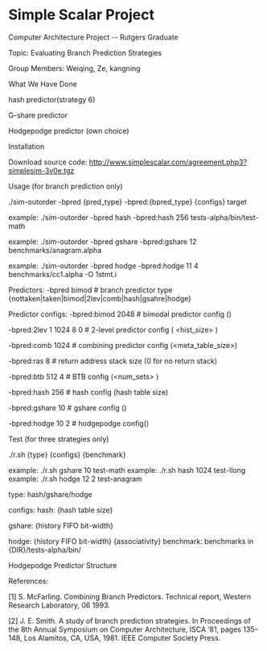 # Simple Scalar Project
Computer Architecture Project -- Rutgers Graduate

Topic: Evaluating Branch Prediction Strategies

Group Members: Weiqing, Ze, kangning


What We Have Done

hash predictor(strategy 6)

G-share predictor

Hodgepodge predictor (own choice)


Installation

Download source code:
http://www.simplescalar.com/agreement.php3?simplesim-3v0e.tgz

Usage (for branch prediction only)

./sim-outorder -bpred {pred_type} -bpred:{bpred_type} {configs} target

example: ./sim-outorder -bpred hash -bpred:hash 256 tests-alpha/bin/test-math

example: ./sim-outorder -bpred gshare -bpred:gshare 12 benchmarks/anagram.alpha

example: ./sim-outorder -bpred hodge -bpred:hodge 11 4 benchmarks/cc1.alpha -O 1stmt.i

Predictors: -bpred bimod # branch predictor type {nottaken|taken|bimod|2lev|comb|hash|gsahre|hodge}

Predictor configs: -bpred:bimod 2048 # bimodal predictor config (<table size>)

-bpred:2lev 1 1024 8 0 # 2-level predictor config (<l1size> <l2size> <hist_size> <xor>)

-bpred:comb 1024 # combining predictor config (<meta_table_size>)

-bpred:ras 8 # return address stack size (0 for no return stack)

-bpred:btb 512 4 # BTB config (<num_sets> <associativity>)

-bpred:hash 256 # hash config (hash table size)

-bpred:gshare 10 # gshare config (<history fifo size>)

-bpred:hodge 10 2 # hodgepodge config(<history fifo size><associativity>)

Test (for three strategies only)

./r.sh {type} {configs} {benchmark}

example: ./r.sh gshare 10 test-math example: ./r.sh hash 1024 test-llong example: ./r.sh hodge 12 2 test-anagram

type: hash/gshare/hodge

configs: hash: {hash table size}

gshare: {history FIFO bit-width}

hodge: {history FIFO bit-width} {associativity} benchmark: benchmarks in {DIR}/tests-alpha/bin/


Hodgepodge Predictor Structure






References:

[1] S. McFarling. Combining Branch Predictors. Technical report, Western Research Laboratory, 06 1993.

[2] J. E. Smith. A study of branch prediction strategies. In Proceedings of the 8th Annual Symposium on Computer Architecture, ISCA ’81, pages 135–148, Los Alamitos, CA, USA, 1981. IEEE Computer Society Press.
